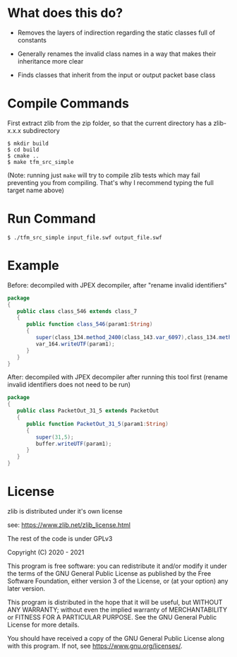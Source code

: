 # What does this do?

* Removes the layers of indirection regarding the static classes full of constants

* Generally renames the invalid class names in a way that makes their inheritance more clear

* Finds classes that inherit from the input or output packet base class

# Compile Commands

First extract zlib from the zip folder, so that the current directory has a zlib-x.x.x subdirectory

```
$ mkdir build
$ cd build
$ cmake ..
$ make tfm_src_simple
```
(Note: running just `make` will try to compile zlib tests which may fail preventing you from compiling. That's why I recommend typing the full target name above)

# Run Command

```
$ ./tfm_src_simple input_file.swf output_file.swf
```

# Example

Before: decompiled with JPEX decompiler, after "rename invalid identifiers"

```actionscript
package
{
   public class class_546 extends class_7
   {
      public function class_546(param1:String)
      {
         super(class_134.method_2400(class_143.var_6097),class_134.method_2400(class_168.var_6705));
         var_164.writeUTF(param1);
      }
   }
}
```

After: decompiled with JPEX decompiler after running this tool first (rename invalid identifiers does not need to be run)

```actionscript
package
{
   public class PacketOut_31_5 extends PacketOut
   {
      public function PacketOut_31_5(param1:String)
      {
         super(31,5);
         buffer.writeUTF(param1);
      }
   }
}
```

# License

zlib is distributed under it's own license

see: https://www.zlib.net/zlib_license.html

The rest of the code is under GPLv3

Copyright (C) 2020 - 2021

This program is free software: you can redistribute it and/or modify
it under the terms of the GNU General Public License as published by
the Free Software Foundation, either version 3 of the License, or
(at your option) any later version.

This program is distributed in the hope that it will be useful,
but WITHOUT ANY WARRANTY; without even the implied warranty of
MERCHANTABILITY or FITNESS FOR A PARTICULAR PURPOSE.  See the
GNU General Public License for more details.

You should have received a copy of the GNU General Public License
along with this program.  If not, see <https://www.gnu.org/licenses/>.
